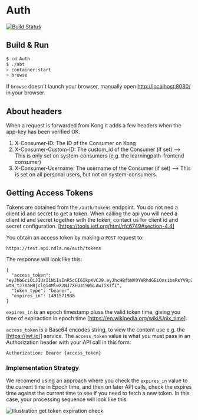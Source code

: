 # Auth #
[![Build Status](https://travis-ci.org/NDLANO/auth.svg?branch=master)](https://travis-ci.org/NDLANO/auth)

## Build & Run ##

```sh
$ cd Auth
$ ./sbt
> container:start
> browse
```

If `browse` doesn't launch your browser, manually open [http://localhost:8080/](http://localhost:8080/) in your browser.

## About headers
When a request is forwarded from Kong it adds a few headers when the app-key has been verified OK.

1. X-Consumer-ID: The ID of the Consumer on Kong
2. X-Consumer-Custom-ID: The custom_id of the Consumer (if set) --> This is only set on system-consumers (e.g. the learningpath-frontend consumer)
3. X-Consumer-Username: The username of the Consumer (if set) --> This is set on all personal users, but not on system-consumers.

## Getting Access Tokens



Tokens are obtained from the ```/auth/tokens``` endpoint.  You do not ned a client id and secret to get a token. When
calling the api you will need a client id and secret together with the token, contact us for client id and secret configuration. 
[https://tools.ietf.org/html/rfc6749#section-4.4]

You obtain an access token by making a ```POST``` request to:

``` 
https://test.api.ndla.no/auth/tokens
```

The response will look like this:

```
{
  "access_token": "eyJhbGciOiJIUzI1NiIsInR5cCI6IkpXVCJ9.eyJhcHBfbWV0YWRhdGEiOnsibmRsYV9pZCI6ImtLVEdjQXN3RFZKQ0tZZkxkejJlamZray5saXN0aW5nLmZyb250ZW5kIiwicm9sZXMiOltdfSwiaXNzIjoia0tUR2NBc3dEVkpDS1lmTGR6MmVqZmtrLmxpc3RpbmcuZnJvbnRlbmQiLCJpYXQiOjE0OTE1NjgzMzgsImV4cCI6MTQ5MTU3MTkzOH0.-wtH_tJ7XaHBjclgi4MlwX2NJ7XEU3i9W6LAwIiXTfI",
  "token_type": "bearer",
  "expires_in": 1491571938
}
```

```expires_in``` is an epoch timestamp pluss the valid token time, giving you time of expiraction in epoch time 
[https://en.wikipedia.org/wiki/Unix_time]. 

```access_token``` is a Base64 encodes string, to view the content use e.g. the [https://jwt.io/] service. 
The ```access_token``` value is what you must pass in an Authorization header with your API call in this form:
``` 
Authorization: Bearer {access_token}
```

### Implementation Strategy

We recomend using an approach where you check the ```expires_in``` value to the current time in Epoch time, and 
then on later API calls, check the expires time against the current time to see if you need to fetch a new token. 
In this case, your processing sequence will look like this:


![Illustration get token expiration check](get-token-check-expiration.png?raw=true "Get token expiration check")
